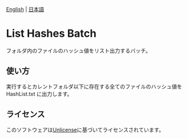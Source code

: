 [English](README.md) | [日本語](README.ja.md)

# List Hashes Batch

フォルダ内のファイルのハッシュ値をリスト出力するバッチ。

## 使い方

実行するとカレントフォルダ以下に存在する全てのファイルのハッシュ値を HashList.txt に出力します。

## ライセンス

このソフトウェアは[Unlicense](LICENSE)に基づいてライセンスされています。
